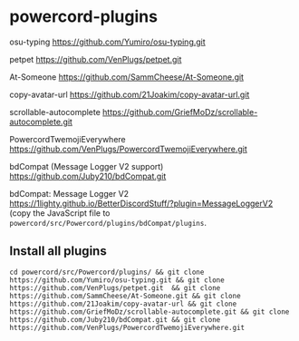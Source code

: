 # powercord-plugins

osu-typing https://github.com/Yumiro/osu-typing.git

petpet https://github.com/VenPlugs/petpet.git

At-Someone https://github.com/SammCheese/At-Someone.git

copy-avatar-url https://github.com/21Joakim/copy-avatar-url.git

scrollable-autocomplete https://github.com/GriefMoDz/scrollable-autocomplete.git

PowercordTwemojiEverywhere https://github.com/VenPlugs/PowercordTwemojiEverywhere.git

bdCompat (Message Logger V2 support) https://github.com/Juby210/bdCompat.git 

bdCompat: Message Logger V2 https://1lighty.github.io/BetterDiscordStuff/?plugin=MessageLoggerV2 (copy the JavaScript file to `powercord/src/Powercord/plugins/bdCompat/plugins`.

## Install all plugins
```
cd powercord/src/Powercord/plugins/ && git clone https://github.com/Yumiro/osu-typing.git && git clone https://github.com/VenPlugs/petpet.git  && git clone https://github.com/SammCheese/At-Someone.git && git clone https://github.com/21Joakim/copy-avatar-url && git clone https://github.com/GriefMoDz/scrollable-autocomplete.git && git clone https://github.com/Juby210/bdCompat.git && git clone https://github.com/VenPlugs/PowercordTwemojiEverywhere.git
```
